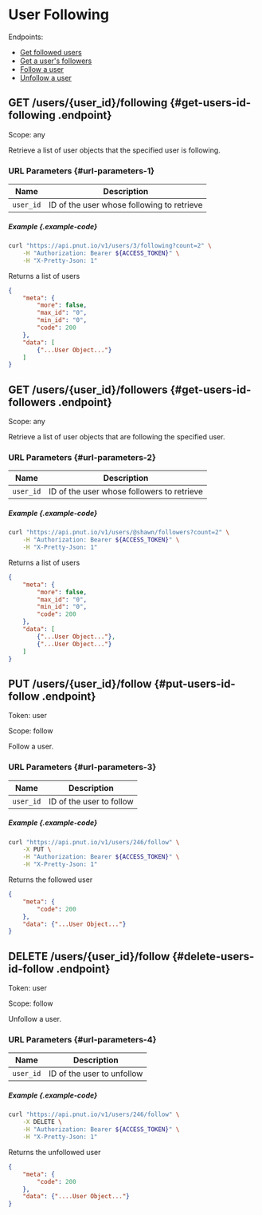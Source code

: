 # User Following

Endpoints:

* [Get followed users](#get-users-id-following)
* [Get a user's followers](#get-users-id-followers)
* [Follow a user](#put-users-id-follow)
* [Unfollow a user](#delete-users-id-follow)


## <span class="method method-get">GET</span> /users/<span class="call-param">{user_id}</span>/following {#get-users-id-following .endpoint}

Scope: <span class="endpoint-meta">any</span>

Retrieve a list of user objects that the specified user is following.

### URL Parameters {#url-parameters-1}

Name|Description
-|-
`user_id`|ID of the user whose following to retrieve

##### Example {.example-code}

```bash
curl "https://api.pnut.io/v1/users/3/following?count=2" \
    -H "Authorization: Bearer ${ACCESS_TOKEN}" \
    -H "X-Pretty-Json: 1"
```

Returns a list of users

```json
{
    "meta": {
        "more": false,
        "max_id": "0",
        "min_id": "0",
        "code": 200
    },
    "data": [
        {"...User Object..."}
    ]
}
```


## <span class="method method-get">GET</span> /users/<span class="call-param">{user_id}</span>/followers {#get-users-id-followers .endpoint}

Scope: <span class="endpoint-meta">any</span>

Retrieve a list of user objects that are following the specified user.

### URL Parameters {#url-parameters-2}

Name|Description
-|-
`user_id`|ID of the user whose followers to retrieve


##### Example {.example-code}

```bash
curl "https://api.pnut.io/v1/users/@shawn/followers?count=2" \
    -H "Authorization: Bearer ${ACCESS_TOKEN}" \
    -H "X-Pretty-Json: 1"
```

Returns a list of users

```json
{
    "meta": {
        "more": false,
        "max_id": "0",
        "min_id": "0",
        "code": 200
    },
    "data": [
        {"...User Object..."},
        {"...User Object..."}
    ]
}
```


## <span class="method method-put">PUT</span> /users/<span class="call-param">{user_id}</span>/follow {#put-users-id-follow .endpoint}

Token: <span class="endpoint-meta">user</span>

Scope: <span class="endpoint-meta">follow</span>

Follow a user.

### URL Parameters {#url-parameters-3}

Name|Description
-|-
`user_id`|ID of the user to follow


##### Example {.example-code}

```bash
curl "https://api.pnut.io/v1/users/246/follow" \
    -X PUT \
    -H "Authorization: Bearer ${ACCESS_TOKEN}" \
    -H "X-Pretty-Json: 1"
```

Returns the followed user

```json
{
    "meta": {
        "code": 200
    },
    "data": {"...User Object..."}
}
```


## <span class="method method-delete">DELETE</span> /users/<span class="call-param">{user_id}</span>/follow {#delete-users-id-follow .endpoint}

Token: <span class="endpoint-meta">user</span>

Scope: <span class="endpoint-meta">follow</span>

Unfollow a user.

### URL Parameters {#url-parameters-4}

Name|Description
-|-
`user_id`|ID of the user to unfollow

##### Example {.example-code}

```bash
curl "https://api.pnut.io/v1/users/246/follow" \
    -X DELETE \
    -H "Authorization: Bearer ${ACCESS_TOKEN}" \
    -H "X-Pretty-Json: 1"
```

Returns the unfollowed user

```json
{
    "meta": {
        "code": 200
    },
    "data": {"....User Object..."}
}
```